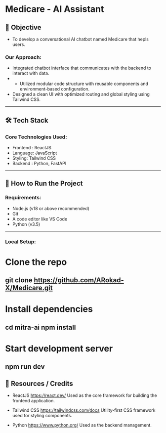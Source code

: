 # Medicare - AI Assistant

## 🎯 Objective
- To develop a conversational AI chatbot named Medicare that hepls users.

### Our Approach:  
- Integrated chatbot interface that communicates with the backend to interact with data.
- - Utilized modular code structure with reusable components and environment-based configuration.
- Designed a clean UI with optimized routing and global styling using Tailwind CSS.
---

## 🛠️ Tech Stack

### Core Technologies Used:
- Frontend : ReactJS
- Language: JavaScript
- Styling: Tailwind CSS
- Backend : Python, FastAPI
---

## 🧪 How to Run the Project

### Requirements:
- Node.js (v18 or above recommended)
- Git
- A code editor like VS Code
-  Python (v3.5)
---

### Local Setup:
# Clone the repo
git clone https://github.com/ARokad-X/Medicare.git
---

# Install dependencies
cd mitra-ai
npm install
---

# Start development server
npm run dev 
---

## 📎 Resources / Credits

- ReactJS
https://react.dev/
Used as the core framework for building the frontend application.

- Tailwind CSS
https://tailwindcss.com/docs
Utility-first CSS framework used for styling components.

- Python
https://www.python.org/
Used as the backend management.

